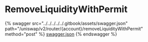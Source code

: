 # RemoveLiquidityWithPermit

{% swagger src="../../../../../.gitbook/assets/swagger.json" path="/uniswap/v2/router/{account}/removeLiquidityWithPermit" method="post" %}
[swagger.json](../../../../../.gitbook/assets/swagger.json)
{% endswagger %}
